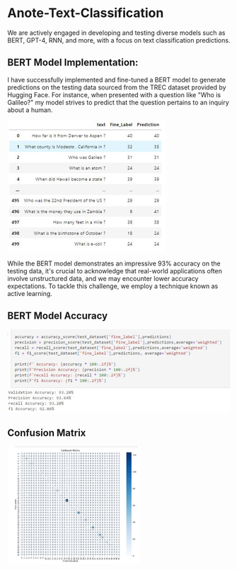 # Anote-Text-Classification

We are actively engaged in developing and testing diverse models such as BERT, GPT-4, RNN, and more, with a focus on text classification predictions.

## BERT Model Implementation:
I have successfully implemented and fine-tuned a BERT model to generate predictions on the testing data sourced from the TREC dataset provided by Hugging Face. For instance, when presented with a question like "Who is Galileo?" my model strives to predict that the question pertains to an inquiry about a human. 

![Testing Snapshot 1](https://github.com/Whiteii/Anote-Text-Classification/blob/main/FineLabel/Capture.JPG)

While the BERT model demonstrates an impressive 93% accuracy on the testing data, it's crucial to acknowledge that real-world applications often involve unstructured data, and we may encounter lower accuracy expectations. To tackle this challenge, we employ a technique known as active learning.

## BERT Model Accuracy
![Testing Snapshot 2](https://github.com/Whiteii/Anote-Text-Classification/blob/main/FineLabel/Capture2.JPG)     


## Confusion Matrix 
<img src="https://github.com/Whiteii/Anote-Text-Classification/blob/main/FineLabel/ConfusionMatrix.JPG" alt="Confusion Matrix" width="300">






